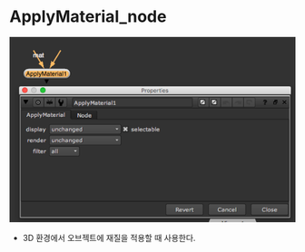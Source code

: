 # ApplyMaterial\_node

![](../../.gitbook/assets/applymaterial_node.png)

* 3D 환경에서 오브젝트에 재질을 적용할 때 사용한다.

